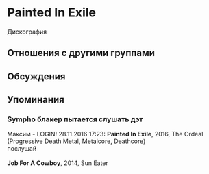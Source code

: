 # Painted In Exile

Дискография

## Отношения с другими группами


## Обсуждения


## Упоминания

### Sympho блакер пытается слушать дэт

Максим - LOGIN! 28.11.2016 17:23:
<B>Painted In Exile</B>, 2016, The Ordeal<BR>(Progressive Death Metal, Metalcore, Deathcore)<BR>послушай<BR><BR><B>Job For A Cowboy</B>, 2014, Sun Eater

